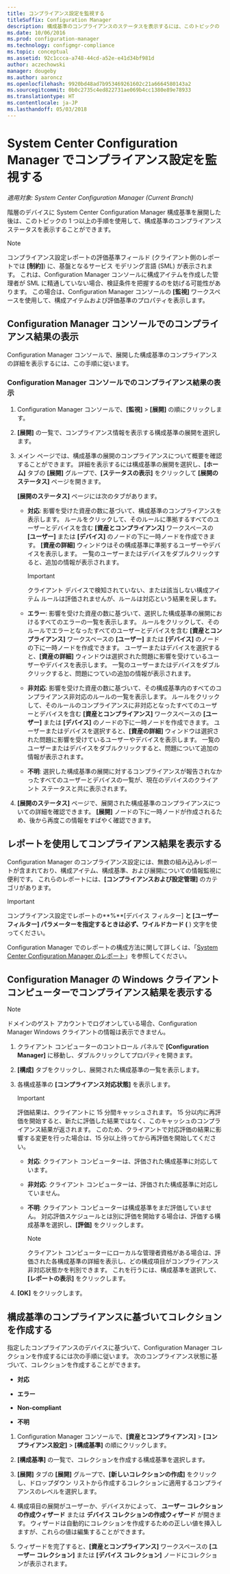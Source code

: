 ```yaml
---
title: コンプライアンス設定を監視する
titleSuffix: Configuration Manager
description: 構成基準のコンプライアンスのステータスを表示するには、このトピックの 1 つ以上の手順を使用します。
ms.date: 10/06/2016
ms.prod: configuration-manager
ms.technology: configmgr-compliance
ms.topic: conceptual
ms.assetid: 92c1ccca-a748-44cd-a52e-e41d34bf981d
author: aczechowski
manager: dougeby
ms.author: aaroncz
ms.openlocfilehash: 9920bd48ad7b953469261602c21a6664580143a2
ms.sourcegitcommit: 0b0c2735c4ed822731ae069b4cc1380e89e78933
ms.translationtype: HT
ms.contentlocale: ja-JP
ms.lasthandoff: 05/03/2018
---
```

# <a name="monitor-compliance-settings-in-system-center-configuration-manager"></a>System Center Configuration Manager でコンプライアンス設定を監視する

*適用対象: System Center Configuration Manager (Current Branch)*

階層のデバイスに System Center Configuration Manager 構成基準を展開した後は、このトピックの 1 つ以上の手順を使用して、構成基準のコンプライアンス ステータスを表示することができます。

> [!NOTE]  
>  コンプライアンス設定レポートの評価基準フィールド (クライアント側のレポートでは **[制約]**) に、基盤となるサービス モデリング言語 (SML) が表示されます。 これは、Configuration Manager コンソールに構成アイテムを作成した管理者が SML に精通していない場合、検証条件を把握するのを妨げる可能性があります。 この場合は、Configuration Manager コンソールの **[監視]** ワークスペースを使用して、構成アイテムおよび評価基準のプロパティを表示します。  

##  <a name="view-compliance-results-in-the-configuration-manager-console"></a>Configuration Manager コンソールでのコンプライアンス結果の表示  
 Configuration Manager コンソールで、展開した構成基準のコンプライアンスの詳細を表示するには、この手順に従います。  

### <a name="view-compliance-results-in-the-configuration-manager-console"></a>Configuration Manager コンソールでのコンプライアンス結果の表示  

1.  Configuration Manager コンソールで、**[監視]** > **[展開]** の順にクリックします。  

3.  **[展開]** の一覧で、コンプライアンス情報を表示する構成基準の展開を選択します。  

4.  メイン ページでは、構成基準の展開のコンプライアンスについて概要を確認することができます。 詳細を表示するには構成基準の展開を選択し、**[ホーム]** タブの **[展開]** グループで、**[ステータスの表示]** をクリックして **[展開のステータス]** ページを開きます。  

     **[展開のステータス]** ページには次のタブがあります。  

    -   **対応**: 影響を受けた資産の数に基づいて、構成基準のコンプライアンスを表示します。 ルールをクリックして、そのルールに準拠するすべてのユーザーとデバイスを含む **[資産とコンプライアンス]** ワークスペースの **[ユーザー]** または **[デバイス]** のノードの下に一時ノードを作成できます。 **[資産の詳細]** ウィンドウはその構成基準に準拠するユーザーやデバイスを表示します。 一覧のユーザーまたはデバイスをダブルクリックすると、追加の情報が表示されます。  

        > [!IMPORTANT]  
        >  クライアント デバイスで検知されていない、または該当しない構成アイテム ルールは評価されませんが、ルールは対応という結果を戻します。  

    -   **エラー**: 影響を受けた資産の数に基づいて、選択した構成基準の展開におけるすべてのエラーの一覧を表示します。 ルールをクリックして、そのルールでエラーとなったすべてのユーザーとデバイスを含む **[資産とコンプライアンス]** ワークスペースの **[ユーザー]** または **[デバイス]** のノードの下に一時ノードを作成できます。 ユーザーまたはデバイスを選択すると、**[資産の詳細]** ウィンドウは選択された問題に影響を受けているユーザーやデバイスを表示します。 一覧のユーザーまたはデバイスをダブルクリックすると、問題につていの追加の情報が表示されます。  

    -   **非対応**: 影響を受けた資産の数に基づいて、その構成基準内のすべてのコンプライアンス非対応のルールの一覧を表示します。 ルールをクリックして、そのルールのコンプライアンスに非対応となったすべてのユーザーとデバイスを含む **[資産とコンプライアンス]** ワークスペースの **[ユーザー]** または **[デバイス]** のノードの下に一時ノードを作成できます。 ユーザーまたはデバイスを選択すると、**[資産の詳細]** ウィンドウは選択された問題に影響を受けているユーザーやデバイスを表示します。 一覧のユーザーまたはデバイスをダブルクリックすると、問題について追加の情報が表示されます。  

    -   **不明**: 選択した構成基準の展開に対するコンプライアンスが報告されなかったすべてのユーザーとデバイスの一覧が、現在のデバイスのクライアント ステータスと共に表示されます。  

5.  **[展開のステータス]** ページで、展開された構成基準のコンプライアンスについての詳細を確認できます。 **[展開]** ノードの下に一時ノードが作成されるため、後から再度この情報をすばやく確認できます。  

##  <a name="view-compliance-results-by-using-reports"></a>レポートを使用してコンプライアンス結果を表示する  
 Configuration Manager のコンプライアンス設定には、無数の組み込みレポートが含まれており、構成アイテム、構成基準、および展開についての情報監視に便利です。 これらのレポートには、**[コンプライアンスおよび設定管理]** のカテゴリがあります。  

> [!IMPORTANT]  
>  コンプライアンス設定でレポートの**%**[デバイス フィルター] **と [ユーザー フィルター] パラメーターを指定するときは必ず、ワイルドカード (** ) 文字を使ってください。  

 Configuration Manager でのレポートの構成方法に関して詳しくは、「[System Center Configuration Manager のレポート](../../core/servers/manage/reporting.md)」を参照してください。  

##  <a name="view-compliance-results-on-a-configuration-manager-windows-client-computer"></a>Configuration Manager の Windows クライアント コンピューターでコンプライアンス結果を表示する

> [!NOTE]  
>  ドメインのゲスト アカウントでログオンしている場合、Configuration Manager Windows クライアントの情報は表示できません。    

1.  クライアント コンピューターのコントロール パネルで **[Configuration Manager]** に移動し、ダブルクリックしてプロパティを開きます。  

2.  **[構成]** タブをクリックし、展開された構成基準の一覧を表示します。  

3.  各構成基準の **[コンプライアンス対応状態]** を表示します。  

    > [!IMPORTANT]  
    >  評価結果は、クライアントに 15 分間キャッシュされます。 15 分以内に再評価を開始すると、新たに評価した結果ではなく、このキャッシュのコンプライアンス結果が返されます。 このため、クライアントで対応評価の結果に影響する変更を行った場合は、15 分以上待ってから再評価を開始してください。  

    -   **対応**: クライアント コンピューターは、評価された構成基準に対応しています。  

    -   **非対応**: クライアント コンピューターは、評価された構成基準に対応していません。  

    -   **不明**: クライアント コンピューターは構成基準をまだ評価していません。 対応評価スケジュールとは別に評価を開始する場合は、評価する構成基準を選択し、**[評価]** をクリックします。  

        > [!NOTE]  
        >  クライアント コンピューターにローカルな管理者資格がある場合は、評価された各構成基準の詳細を表示し、どの構成項目がコンプライアンス非対応状態かを判別できます。 これを行うには、構成基準を選択して、 **[レポートの表示]** をクリックします。  

4.  **[OK]** をクリックします。  

##  <a name="create-collections-based-on-configuration-baseline-compliance"></a>構成基準のコンプライアンスに基づいてコレクションを作成する  
 指定したコンプライアンスのデバイスに基づいて、Configuration Manager コレクションを作成するには次の手順に従います。 次のコンプライアンス状態に基づいて、コレクションを作成することができます。  

-   **対応**  

-   **エラー**  

-   **Non-compliant**  

-   **不明**  

1.  Configuration Manager コンソールで、**[資産とコンプライアンス]** > **[コンプライアンス設定]** > **[構成基準]** の順にクリックします。  

3.  **[構成基準]** の一覧で、コレクションを作成する構成基準を選択します。  

4.  **[展開]** タブの **[展開]** グループで、**[新しいコレクションの作成]** をクリックし、ドロップダウン リストから作成するコレクションに適用するコンプライアンスのレベルを選択します。  

5.  構成項目の展開がユーザーか、デバイスかによって、 **ユーザー コレクションの作成ウィザード** または **デバイス コレクションの作成ウィザード** が開きます。 ウィザードは自動的にコレクションを作成するための正しい値を挿入しますが、これらの値は編集することができます。  

6.  ウィザードを完了すると、**[資産とコンプライアンス]** ワークスペースの **[ユーザー コレクション]** または **[デバイス コレクション]** ノードにコレクションが表示されます。  
